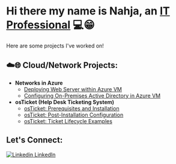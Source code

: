 # Hi there my name is Nahja, an [IT Professional](https://www.linkedin.com/in/nahja-chesney-a84b57181/) :computer::grin:
Here are some projects I've worked on!
## ☁️🌐 Cloud/Network Projects:
+ **Networks in Azure**
  + [Deploying Web Server within Azure VM](https://github.com/nahjac/Deploying-Web-Server-within-Azure-VM)
  + [Configuring On-Premises Active Directory in Azure VM](https://github.com/nahjac/Configuring-On-Premises-Active-Directory-within-Azure-VM)
+ **osTicket (Help Desk Ticketing System)**
  + [osTicket: Prerequisites and Installation](https://github.com/nahjac/osTicket-Prerequisites-and-Installation)
  + [osTicket: Post-Installation Configuration](https://github.com/nahjac/osTicket-Post-Installation-Configuration)
  + [osTicket: Ticket Lifecycle Examples](https://github.com/nahjac/osTicket-Ticket-Lifecycle-Examples)
## Let's Connect:
[![Linkedin](https://i.sstatic.net/gVE0j.png) LinkedIn](https://www.linkedin.com/in/nahja-chesney-a84b57181/)

